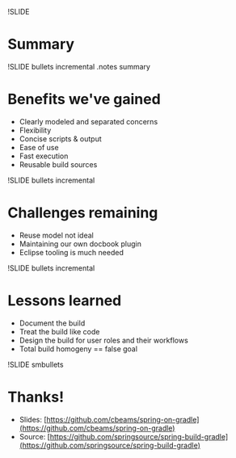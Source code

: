 
!SLIDE

# Summary


!SLIDE bullets incremental
.notes summary

# Benefits we've gained

* Clearly modeled and separated concerns
* Flexibility
* Concise scripts & output
* Ease of use
* Fast execution
* Reusable build sources


!SLIDE bullets incremental

# Challenges remaining

* Reuse model not ideal
* Maintaining our own docbook plugin
* Eclipse tooling is much needed


!SLIDE bullets incremental

# Lessons learned

* Document the build
* Treat the build like code
* Design the build for user roles and their workflows
* Total build homogeny == false goal


!SLIDE smbullets

# Thanks!

* Slides: [https://github.com/cbeams/spring-on-gradle](https://github.com/cbeams/spring-on-gradle)
* Source: [https://github.com/springsource/spring-build-gradle](https://github.com/springsource/spring-build-gradle)
